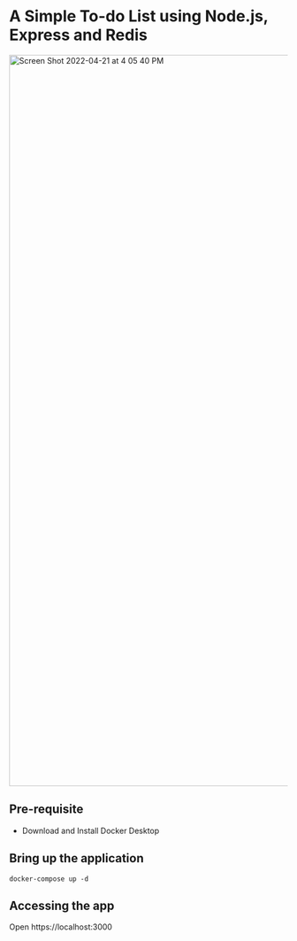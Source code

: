 # A Simple To-do List using Node.js, Express and Redis

<img width="1323" alt="Screen Shot 2022-04-21 at 4 05 40 PM" src="https://user-images.githubusercontent.com/313480/164441075-6e9fec0d-e762-41de-b91d-a234593f7bfb.png">



## Pre-requisite

- Download and Install Docker Desktop 


## Bring up the application


```
docker-compose up -d
```

## Accessing the app

Open https://localhost:3000


